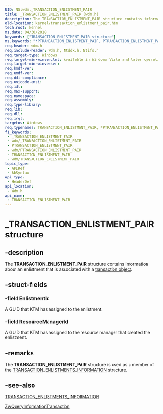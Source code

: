 ```yaml
---
UID: NS:wdm._TRANSACTION_ENLISTMENT_PAIR
title: _TRANSACTION_ENLISTMENT_PAIR (wdm.h)
description: The TRANSACTION_ENLISTMENT_PAIR structure contains information about an enlistment that is associated with a transaction object.
old-location: kernel\transaction_enlistment_pair.htm
tech.root: kernel
ms.date: 04/30/2018
keywords: ["TRANSACTION_ENLISTMENT_PAIR structure"]
ms.keywords: "*PTRANSACTION_ENLISTMENT_PAIR, PTRANSACTION_ENLISTMENT_PAIR, PTRANSACTION_ENLISTMENT_PAIR structure pointer [Kernel-Mode Driver Architecture], TRANSACTION_ENLISTMENT_PAIR, TRANSACTION_ENLISTMENT_PAIR structure [Kernel-Mode Driver Architecture], _TRANSACTION_ENLISTMENT_PAIR, kernel.transaction_enlistment_pair, ktm_ref_5f4d1426-1829-4c3d-836f-8655b41d9c0c.xml, wdm/PTRANSACTION_ENLISTMENT_PAIR, wdm/TRANSACTION_ENLISTMENT_PAIR"
req.header: wdm.h
req.include-header: Wdm.h, Ntddk.h, Ntifs.h
req.target-type: Windows
req.target-min-winverclnt: Available in Windows Vista and later operating system versions.
req.target-min-winversvr: 
req.kmdf-ver: 
req.umdf-ver: 
req.ddi-compliance: 
req.unicode-ansi: 
req.idl: 
req.max-support: 
req.namespace: 
req.assembly: 
req.type-library: 
req.lib: 
req.dll: 
req.irql: 
targetos: Windows
req.typenames: TRANSACTION_ENLISTMENT_PAIR, *PTRANSACTION_ENLISTMENT_PAIR
f1_keywords:
 - _TRANSACTION_ENLISTMENT_PAIR
 - wdm/_TRANSACTION_ENLISTMENT_PAIR
 - PTRANSACTION_ENLISTMENT_PAIR
 - wdm/PTRANSACTION_ENLISTMENT_PAIR
 - TRANSACTION_ENLISTMENT_PAIR
 - wdm/TRANSACTION_ENLISTMENT_PAIR
topic_type:
 - APIRef
 - kbSyntax
api_type:
 - HeaderDef
api_location:
 - Wdm.h
api_name:
 - TRANSACTION_ENLISTMENT_PAIR
---
```


# _TRANSACTION_ENLISTMENT_PAIR structure


## -description

The <b>TRANSACTION_ENLISTMENT_PAIR</b> structure contains information about an enlistment that is associated with a <a href="/windows-hardware/drivers/kernel/transaction-objects">transaction object</a>.

## -struct-fields

### -field EnlistmentId

A GUID that KTM has assigned to the enlistment.

### -field ResourceManagerId

A GUID that KTM has assigned to the resource manager that created the enlistment.

## -remarks

The <b>TRANSACTION_ENLISTMENT_PAIR</b> structure is used as a member of the <a href="/windows-hardware/drivers/ddi/wdm/ns-wdm-_transaction_enlistments_information">TRANSACTION_ENLISTMENTS_INFORMATION</a> structure.

## -see-also

<a href="/windows-hardware/drivers/ddi/wdm/ns-wdm-_transaction_enlistments_information">TRANSACTION_ENLISTMENTS_INFORMATION</a>



<a href="/windows-hardware/drivers/ddi/wdm/nf-wdm-ntqueryinformationtransaction">ZwQueryInformationTransaction</a>
